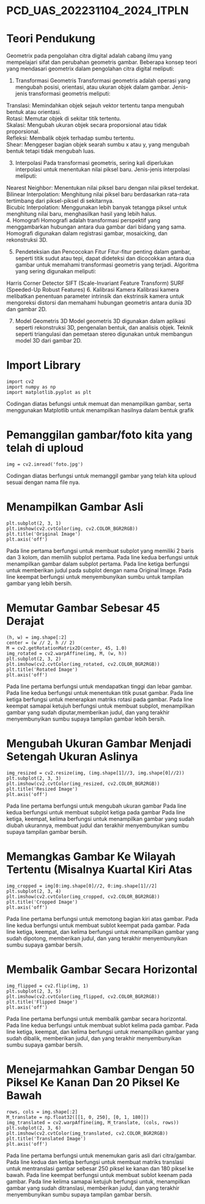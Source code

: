 # PCD_UAS_202231104_2024_ITPLN
# Teori Pendukung 
Geometrix pada pengolahan citra digital adalah cabang ilmu yang mempelajari sifat dan perubahan geometris gambar. Beberapa konsep teori yang mendasari geometrix dalam pengolahan citra digital meliputi:

1. Transformasi Geometris
Transformasi geometris adalah operasi yang mengubah posisi, orientasi, atau ukuran objek dalam gambar. Jenis-jenis transformasi geometris meliputi:

Translasi: Memindahkan objek sejauh vektor tertentu tanpa mengubah bentuk atau orientasi.<br>
Rotasi: Memutar objek di sekitar titik tertentu.<br>
Skalasi: Mengubah ukuran objek secara proporsional atau tidak proporsional.<br>
Refleksi: Membalik objek terhadap sumbu tertentu.<br>
Shear: Menggeser bagian objek searah sumbu x atau y, yang mengubah bentuk tetapi tidak mengubah luas.<br>

3. Interpolasi
Pada transformasi geometris, sering kali diperlukan interpolasi untuk menentukan nilai piksel baru. Jenis-jenis interpolasi meliputi:

Nearest Neighbor: Menentukan nilai piksel baru dengan nilai piksel terdekat.<br>
Bilinear Interpolation: Menghitung nilai piksel baru berdasarkan rata-rata tertimbang dari piksel-piksel di sekitarnya.<br>
Bicubic Interpolation: Menggunakan lebih banyak tetangga piksel untuk menghitung nilai baru, menghasilkan hasil yang lebih halus.<br>
4. Homografi
Homografi adalah transformasi perspektif yang menggambarkan hubungan antara dua gambar dari bidang yang sama. Homografi digunakan dalam registrasi gambar, mosaicking, dan rekonstruksi 3D.

5. Pendeteksian dan Pencocokan Fitur
Fitur-fitur penting dalam gambar, seperti titik sudut atau tepi, dapat dideteksi dan dicocokkan antara dua gambar untuk memahami transformasi geometris yang terjadi. Algoritma yang sering digunakan meliputi:

Harris Corner Detector
SIFT (Scale-Invariant Feature Transform)
SURF (Speeded-Up Robust Features)
6. Kalibrasi Kamera
Kalibrasi kamera melibatkan penentuan parameter intrinsik dan ekstrinsik kamera untuk mengoreksi distorsi dan memahami hubungan geometris antara dunia 3D dan gambar 2D.

7. Model Geometris 3D
Model geometris 3D digunakan dalam aplikasi seperti rekonstruksi 3D, pengenalan bentuk, dan analisis objek. Teknik seperti triangulasi dan pemetaan stereo digunakan untuk membangun model 3D dari gambar 2D.


# Import Library 
```pyton
import cv2
import numpy as np
import matplotlib.pyplot as plt
```
Codingan diatas befungsi untuk memuat dan menampilkan gambar, serta menggunakan Matplotlib untuk menampilkan hasilnya dalam bentuk grafik <br>
# Pemanggilan gambar/foto kita yang telah di uploud 
```pyton
img = cv2.imread('foto.jpg')
```
Codingan diatas berfungsi untuk memanggil gambar yang telah kita uploud sesuai dengan nama file nya. <br>
# Menampilkan Gambar Asli 
```pyton
plt.subplot(2, 3, 1)
plt.imshow(cv2.cvtColor(img, cv2.COLOR_BGR2RGB))
plt.title('Original Image')
plt.axis('off')
```
Pada line pertama berfungsi untuk membuat subplot yang memiliki 2 baris dan 3 kolom, dan memilih subplot pertama.
Pada line kedua berfungsi untuk menampilkan gambar dalam subplot pertama.
Pada line ketiga berfungsi untuk memberikan judul pada subplot dengan nama Original Image.
Pada line keempat berfungsi untuk menyembunyikan sumbu untuk tampilan gambar yang lebih bersih.<br>
# Memutar Gambar Sebesar 45 Derajat
```pyton
(h, w) = img.shape[:2]
center = (w // 2, h // 2)
M = cv2.getRotationMatrix2D(center, 45, 1.0)
img_rotated = cv2.warpAffine(img, M, (w, h))
plt.subplot(2, 3, 2)
plt.imshow(cv2.cvtColor(img_rotated, cv2.COLOR_BGR2RGB))
plt.title('Rotated Image')
plt.axis('off')
```
Pada line pertama berfungsi untuk mendapatkan tinggi dan lebar gambar.
Pada line kedua berfungsi untuk menentukan titik pusat gambar.
Pada line ketiga berfungsi untuk menerapkan matriks rotasi pada gambar.
Pada line keempat samapai ketujuh berfungsi untuk membuat subplot, menampilkan gambar yang sudah diputar,memberikan judul, dan yang terakhir menyembunyikan sumbu supaya tampilan gambar lebih bersih.<br>
# Mengubah Ukuran Gambar Menjadi Setengah Ukuran Aslinya
```pyton
img_resized = cv2.resize(img, (img.shape[1]//3, img.shape[0]//2))
plt.subplot(2, 3, 3)
plt.imshow(cv2.cvtColor(img_resized, cv2.COLOR_BGR2RGB))
plt.title('Resized Image')
plt.axis('off')
```
Pada line pertama berfungsi untuk mengubah ukuran gambar
Pada line kedua berfungsi untuk membuat subplot ketiga pada gambar
Pada line ketiga, keempat, kelima berfungsi untuk menampilkan gambar yang sudah diubah ukurannya, membuat judul dan terakhir menyembunyikan sumbu supaya tampilan gambar bersih.<br>
# Memangkas Gambar Ke Wilayah Tertentu (Misalnya Kuartal Kiri Atas
```pyton
img_cropped = img[0:img.shape[0]//2, 0:img.shape[1]//2]
plt.subplot(2, 3, 4)
plt.imshow(cv2.cvtColor(img_cropped, cv2.COLOR_BGR2RGB))
plt.title('Cropped Image')
plt.axis('off')
```
Pada line pertama berfungsi untuk memotong bagian kiri atas gambar.
Pada line kedua berfungsi untuk membuat sublot keempat pada gambar.
Pada line ketiga, keempat, dan kelima berfungsi untuk menampilkan gambar yang sudah dipotong, memberikan judul, dan yang terakhir menyembunyikan sumbu supaya gambar bersih.<br>
# Membalik Gambar Secara Horizontal
```pyton
img_flipped = cv2.flip(img, 1)
plt.subplot(2, 3, 5)
plt.imshow(cv2.cvtColor(img_flipped, cv2.COLOR_BGR2RGB))
plt.title('Flipped Image')
plt.axis('off')
```
Pada line pertama berfungsi untuk membalik gambar secara horizontal.
Pada line kedua berfungsi untuk membuat sublot kelima pada gambar.
Pada line ketiga, keempat, dan kelima berfungsi untuk menampilkan gambar yang sudah dibalik, memberikan judul, dan yang terakhir menyembunyikan sumbu supaya gambar bersih.<br>
# Menejarmahkan Gambar Dengan 50 Piksel Ke Kanan Dan 20 Piksel Ke Bawah
```pyton
rows, cols = img.shape[:2]
M_translate = np.float32([[1, 0, 250], [0, 1, 180]])
img_translated = cv2.warpAffine(img, M_translate, (cols, rows))
plt.subplot(2, 3, 6)
plt.imshow(cv2.cvtColor(img_translated, cv2.COLOR_BGR2RGB))
plt.title('Translated Image')
plt.axis('off')
```
Pada line pertama berfungsi untuk menemukan garis asli dari citra/gambar.
Pada line kedua dan ketiga berfungsi untuk membuat matriks translasi untuk mentranslasi gambar sebesar 250 piksel ke kanan dan 180 piksel ke bawah.
Pada line keempat berfungsi untuk membuat sublot keenam pada gambar.
Pada line kelima samapai ketujuh berfungsi untuk, menampilkan gambar yang sudah ditranslasi, memberikan judul, dan yang terakhir menyembunyikan sumbu supaya tampilan gambar bersih.<br>







